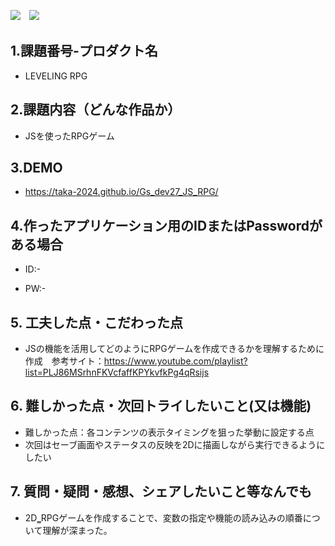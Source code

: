 <img src="https://img.shields.io/badge/-HTML5-333.svg?logo=html5&style=flat">　<img src="https://img.shields.io/badge/Javascript-276DC3.svg?logo=javascript&style=flat">



## 1.課題番号-プロダクト名

  - LEVELING RPG


## 2.課題内容（どんな作品か）

  - JSを使ったRPGゲーム


## 3.DEMO

- https://taka-2024.github.io/Gs_dev27_JS_RPG/


## 4.作ったアプリケーション用のIDまたはPasswordがある場合

- ID:-

- PW:-


## 5. 工夫した点・こだわった点

- JSの機能を活用してどのようにRPGゲームを作成できるかを理解するために作成　参考サイト：https://www.youtube.com/playlist?list=PLJ86MSrhnFKVcfaffKPYkvfkPg4qRsijs



## 6. 難しかった点・次回トライしたいこと(又は機能)

- 難しかった点：各コンテンツの表示タイミングを狙った挙動に設定する点
- 次回はセーブ画面やステータスの反映を2Dに描画しながら実行できるようにしたい


## 7. 質問・疑問・感想、シェアしたいこと等なんでも

- 2D‗RPGゲームを作成することで、変数の指定や機能の読み込みの順番について理解が深まった。
